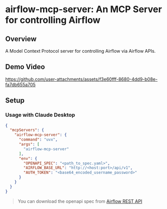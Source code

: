 # airflow-mcp-server: An MCP Server for controlling Airflow


## Overview
A Model Context Protocol server for controlling Airflow via Airflow APIs.

## Demo Video

https://github.com/user-attachments/assets/f3e60fff-8680-4dd9-b08e-fa7db655a705

## Setup

### Usage with Claude Desktop

```json
{
  "mcpServers": {
    "airflow-mcp-server": {
      "command": "uvx",
      "args": [
        "airflow-mcp-server"
      ],
      "env": {
        "OPENAPI_SPEC": "<path_to_spec.yaml>",
        "AIRFLOW_BASE_URL": "http://<host:port>/api/v1",
        "AUTH_TOKEN": "<base64_encoded_username_password>"
      }
    }
  }
}
```

> You can download the openapi spec from [Airflow REST API](https://airflow.apache.org/docs/apache-airflow/stable/stable-rest-api-ref.html)
